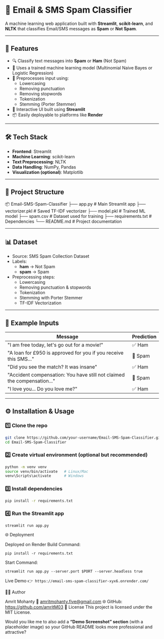 # 📩 Email & SMS Spam Classifier

A machine learning web application built with **Streamlit**, **scikit-learn**, and **NLTK** that classifies Email/SMS messages as **Spam** or **Not Spam**.

---

## 🚀 Features
- 🔍 Classify text messages into **Spam** or **Ham** (Not Spam)
- 🧠 Uses a trained machine learning model (Multinomial Naive Bayes or Logistic Regression)
- 🧹 Preprocesses input using:
  - Lowercasing
  - Removing punctuation
  - Removing stopwords
  - Tokenization
  - Stemming (Porter Stemmer)
- 🎨 Interactive UI built using **Streamlit**
- 📦 Easily deployable to platforms like **Render**

---

## 🛠 Tech Stack
- **Frontend**: Streamlit
- **Machine Learning**: scikit-learn
- **Text Preprocessing**: NLTK
- **Data Handling**: NumPy, Pandas
- **Visualization (optional)**: Matplotlib

---

## 📂 Project Structure
📦 Email-SMS-Spam-Classifier
├── app.py # Main Streamlit app
├── vectorizer.pkl # Saved TF-IDF vectorizer
├── model.pkl # Trained ML model
├── spam.csv # Dataset used for training
├── requirements.txt # Dependencies
└── README.md # Project documentation

---

## 📊 Dataset
- Source: SMS Spam Collection Dataset  
- Labels:
  - **ham** → Not Spam  
  - **spam** → Spam  
- Preprocessing steps:
  - Lowercasing  
  - Removing punctuation & stopwords  
  - Tokenization  
  - Stemming with Porter Stemmer  
  - TF-IDF Vectorization  

---

## 🧪 Example Inputs

| Message                                                                 | Prediction |
|-------------------------------------------------------------------------|-------------|
| "I am free today, let's go out for a movie!"                            | ✅ Ham |
| "A loan for £950 is approved for you if you receive this SMS..."        | 🚫 Spam |
| "Did you see the match? It was insane"                                  | ✅ Ham |
| "Accident compensation: You have still not claimed the compensation..." | 🚫 Spam |
| "I love you... Do you love me?"                                         | ✅ Ham |

---

## ⚙️ Installation & Usage

### 1️⃣ Clone the repo
```bash
git clone https://github.com/your-username/Email-SMS-Spam-Classifier.git
cd Email-SMS-Spam-Classifier
```
### 2️⃣ Create virtual environment (optional but recommended)
```bash
python -m venv venv
source venv/bin/activate   # Linux/Mac
venv\Scripts\activate      # Windows
```
### 3️⃣ Install dependencies
```bash
pip install -r requirements.txt
```
### 4️⃣ Run the Streamlit app
```
streamlit run app.py
```
🌐 Deployment

Deployed on Render
Build Command:
```
pip install -r requirements.txt
```
Start Command:
```
streamlit run app.py --server.port $PORT --server.headless true
```

Live Demo 👉``` https://email-sms-spam-classifier-xyx6.onrender.com/```

👨‍💻 Author

Amrit Mohanty
📧 amritmohanty.five@gmail.com
🌐 GitHub: https://github.com/amritM03
📝 License
This project is licensed under the MIT License.


Would you like me to also add a **“Demo Screenshot” section** (with a placeholder image) so your GitHub README looks more professional and attractive?

